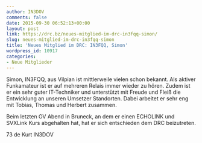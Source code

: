 ```yaml
---
author: IN3DOV
comments: false
date: 2015-09-30 06:52:13+00:00
layout: post
link: https://drc.bz/neues-mitglied-im-drc-in3fqq-simon/
slug: neues-mitglied-im-drc-in3fqq-simon
title: 'Neues Mitglied im DRC: IN3FQQ, Simon'
wordpress_id: 10917
categories:
- Neue Mitglieder
---
```


Simon, IN3FQQ, aus Vilpian ist mittlerweile vielen schon bekannt. Als aktiver Funkamateur ist er auf mehreren Relais immer wieder zu hören. Zudem ist er ein sehr guter IT-Techniker und unterstützt mit Freude und Fleiß die Entwicklung an unseren Umsetzer Standorten. Dabei arbeitet er sehr eng mit Tobias, Thomas und Herbert zusammen.

Beim letzten OV Abend in Bruneck, an dem er einen ECHOLINK und SVXLink Kurs abgehalten hat, hat er sich entschieden dem DRC beizutreten.

73 de Kurt IN3DOV
